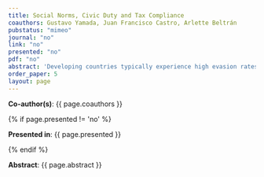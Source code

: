 ```yaml
---
title: Social Norms, Civic Duty and Tax Compliance
coauthors: Gustavo Yamada, Juan Francisco Castro, Arlette Beltrán
pubstatus: "mimeo"
journal: "no"
link: "no"
presented: "no"
pdf: "no"
abstract: 'Developing countries typically experience high evasion rates, which greatly hinders their ability to provide public goods and services. In this study, we carry out a randomized controlled trial in six districts of Lima, Peru to evaluate the short- and long-term effects of three different types of messages on the payment of the rental income tax. We designed these messages drawing insights from the traditional or standard theory of tax compliance, from the theory of social norms and from altruism motives. Contrary to what is commonly believed, sending these messages is not exempt of certain risks and hidden costs as individuals may adjust their behavior regarding the particular tax addressed in the messages at the expense of other taxes. We find this to be the case in our context. Failing to take into account this margin of adjustment may lead to the overestimation of the true benefits of the intervention. To get a better understanding the underlying mechanisms and particularities of our results, we conduct a post-intervention survey.'
order_paper: 5
layout: page
---
```

<p><b>Co-author(s)</b>: {{ page.coauthors }} </p>

{% if page.presented != 'no' %}
<p><b>Presented in</b>: {{ page.presented }} </p>
{% endif %}

<div class ="text"><p><b>Abstract</b>: {{ page.abstract }} </p></div>
